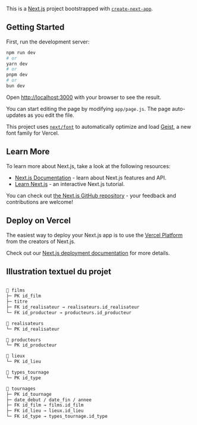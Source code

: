 This is a [Next.js](https://nextjs.org) project bootstrapped with [`create-next-app`](https://github.com/vercel/next.js/tree/canary/packages/create-next-app).

## Getting Started

First, run the development server:

```bash
npm run dev
# or
yarn dev
# or
pnpm dev
# or
bun dev
```

Open [http://localhost:3000](http://localhost:3000) with your browser to see the result.

You can start editing the page by modifying `app/page.js`. The page auto-updates as you edit the file.

This project uses [`next/font`](https://nextjs.org/docs/app/building-your-application/optimizing/fonts) to automatically optimize and load [Geist](https://vercel.com/font), a new font family for Vercel.

## Learn More

To learn more about Next.js, take a look at the following resources:

- [Next.js Documentation](https://nextjs.org/docs) - learn about Next.js features and API.
- [Learn Next.js](https://nextjs.org/learn) - an interactive Next.js tutorial.

You can check out [the Next.js GitHub repository](https://github.com/vercel/next.js) - your feedback and contributions are welcome!

## Deploy on Vercel

The easiest way to deploy your Next.js app is to use the [Vercel Platform](https://vercel.com/new?utm_medium=default-template&filter=next.js&utm_source=create-next-app&utm_campaign=create-next-app-readme) from the creators of Next.js.

Check out our [Next.js deployment documentation](https://nextjs.org/docs/app/building-your-application/deploying) for more details.

## Illustration textuel du projet

```bash

📘 films
├─ PK id_film
├─ titre
├─ FK id_realisateur → realisateurs.id_realisateur
└─ FK id_producteur → producteurs.id_producteur

📘 realisateurs
└─ PK id_realisateur

📘 producteurs
└─ PK id_producteur

📘 lieux
└─ PK id_lieu

📘 types_tournage
└─ PK id_type

📘 tournages
├─ PK id_tournage
├─ date_debut / date_fin / annee
├─ FK id_film → films.id_film
├─ FK id_lieu → lieux.id_lieu
└─ FK id_type → types_tournage.id_type
```
